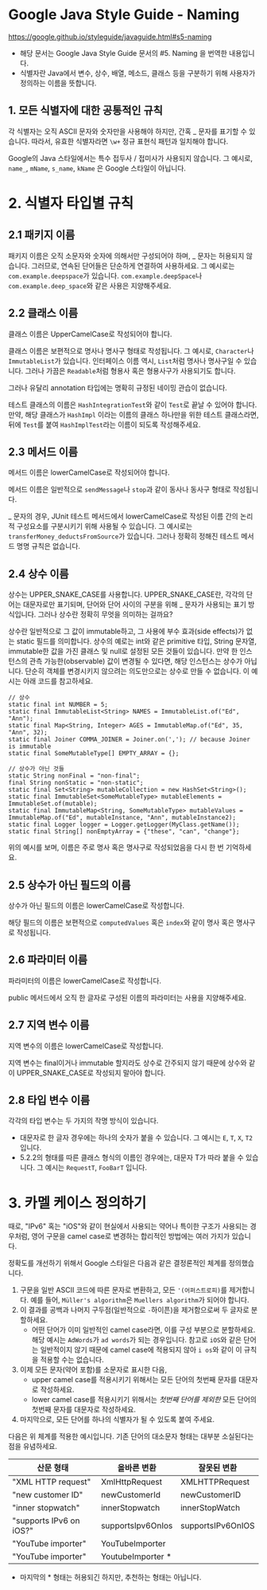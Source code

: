 # Google Java Style Guide - Naming
https://google.github.io/styleguide/javaguide.html#s5-naming
- 해당 문서는 Google Java Style Guide 문서의 #5. Naming 을 번역한 내용입니다.
- 식별자란 Java에서 변수, 상수, 배열, 메소드, 클래스 등을 구분하기 위해 사용자가 정의하는 이름을 뜻합니다.

## 1. 모든 식별자에 대한 공통적인 규칙
각 식별자는 오직 ASCII 문자와 숫자만을 사용해야 하지만, 간혹 _ 문자를 표기할 수 있습니다. 따라서, 유효한 식별자라면 `\w+` 정규 표현식 패턴과 일치해야 합니다.

Google의 Java 스타일에서는 특수 접두사 / 접미사가 사용되지 않습니다. 그 예시로, `name_`, `mName`, `s_name`, `kName` 은 Google 스타일이 아닙니다.

# 2. 식별자 타입별 규칙
## 2.1 패키지 이름
패키지 이름은 오직 소문자와 숫자에 의해서만 구성되어야 하며, _ 문자는 허용되지 않습니다. 그러므로, 연속된 단어들은 단순하게 연결하여 사용하세요.
그 예시로는 `com.example.deepspace`가 있습니다. `com.example.deepSpace`나 `com.example.deep_space`와 같은 사용은 지양해주세요.

## 2.2 클래스 이름
클래스 이름은 UpperCamelCase로 작성되어야 합니다.

클래스 이름은 보편적으로 명사나 명사구 형태로 작성됩니다. 그 예시로, `Character`나 `ImmutableList`가 있습니다. 인터페이스 이름 역시, `List`처럼 명사나 명사구일 수 있습니다. 그러나 가끔은 `Readable`처럼 형용사 혹은 형용사구가 사용되기도 합니다.

그러나 유달리 annotation 타입에는 명확히 규정된 네이밍 관습이 없습니다.

테스트 클래스의 이름은 `HashIntegrationTest`와 같이 `Test`로 끝날 수 있어야 합니다. 만약, 해당 클래스가 `HashImpl` 이라는 이름의 클래스 하나만을 위한 테스트 클래스라면, 뒤에 `Test`를 붙여 `HashImplTest`라는 이름이 되도록 작성해주세요.

## 2.3 메서드 이름
메서드 이름은 lowerCamelCase로 작성되어야 합니다.

메서드 이름은 일반적으로 `sendMessage`나 `stop`과 같이 동사나 동사구 형태로 작성됩니다.

_ 문자의 경우, JUnit 테스트 메서드에서 lowerCamelCase로 작성된 이름 간의 논리적 구성요소를 구분시키기 위해 사용될 수 있습니다.
그 예시로는 `transferMoney_deductsFromSource`가 있습니다. 그러나 정확히 정해진 테스트 메서드 명명 규칙은 없습니다.

## 2.4 상수 이름
상수는 UPPER_SNAKE_CASE를 사용합니다. UPPER_SNAKE_CASE란, 각각의 단어는 대문자로만 표기되며, 단어와 단어 사이의 구분을 위해 _ 문자가 사용되는 표기 방식입니다. 그러나 상수란 정확히 무엇을 의미하는 걸까요?

상수란 일반적으로 그 값이 immutable하고, 그 사용에 부수 효과(side effects)가 없는 static 필드를 의미합니다.
상수의 예로는 int와 같은 primitive 타입, String 문자열, immutable한 값을 가진 클래스 및 null로 설정된 모든 것들이 있습니다.
만약 한 인스턴스의 관측 가능한(observable) 값이 변경될 수 있다면, 해당 인스턴스는 상수가 아닙니다. 단순히 객체를 변경시키지 않으려는 의도만으로는 상수로 만들 수 없습니다. 이 예시는 아래 코드를 참고하세요.

```
// 상수
static final int NUMBER = 5;
static final ImmutableList<String> NAMES = ImmutableList.of("Ed", "Ann");
static final Map<String, Integer> AGES = ImmutableMap.of("Ed", 35, "Ann", 32);
static final Joiner COMMA_JOINER = Joiner.on(','); // because Joiner is immutable
static final SomeMutableType[] EMPTY_ARRAY = {};

// 상수가 아닌 것들
static String nonFinal = "non-final";
final String nonStatic = "non-static";
static final Set<String> mutableCollection = new HashSet<String>();
static final ImmutableSet<SomeMutableType> mutableElements = ImmutableSet.of(mutable);
static final ImmutableMap<String, SomeMutableType> mutableValues =
ImmutableMap.of("Ed", mutableInstance, "Ann", mutableInstance2);
static final Logger logger = Logger.getLogger(MyClass.getName());
static final String[] nonEmptyArray = {"these", "can", "change"};
```
위의 예시를 보며, 이름은 주로 명사 혹은 명사구로 작성되었음을 다시 한 번 기억하세요.

## 2.5 상수가 아닌 필드의 이름
상수가 아닌 필드의 이름은 lowerCamelCase로 작성합니다.

해당 필드의 이름은 보편적으로 `computedValues` 혹은 `index`와 같이 명사 혹은 명사구로 작성됩니다.

## 2.6 파라미터 이름
파라미터의 이름은 lowerCamelCase로 작성합니다.

public 메서드에서 오직 한 글자로 구성된 이름의 파라미터는 사용을 지양해주세요.

## 2.7 지역 변수 이름
지역 변수의 이름은 lowerCamelCase로 작성합니다.

지역 변수는 final이거나 immutable 할지라도 상수로 간주되지 않기 때문에 상수와 같이 UPPER_SNAKE_CASE로 작성되지 말아야 합니다.

## 2.8 타입 변수 이름
각각의 타입 변수는 두 가지의 작명 방식이 있습니다.

- 대문자로 한 글자 경우에는 하나의 숫자가 붙을 수 있습니다. 그 예시는 `E`, `T`, `X`, `T2` 입니다.
- 5.2.2의 형태를 따른 클래스 형식의 이름인 경우에는, 대문자 T가 따라 붙을 수 있습니다. 그 예시는 `RequestT`, `FooBarT` 입니다.

# 3. 카멜 케이스 정의하기
때로, "IPv6" 혹는 "iOS"와 같이 현실에서 사용되는 약어나 특이한 구조가 사용되는 경우처럼, 영어 구문을 camel case로 변경하는 합리적인 방법에는 여러 가지가 있습니다.

정확도를 개선하기 위해서 Google 스타일은 다음과 같은 결정론적인 체계를 정의했습니다.

1. 구문을 일반 ASCII 코드에 따른 문자로 변환하고, 모든 `'(어퍼스트로피)`를 제거합니다. 예를 들어, `Müller's algorithm`은 `Muellers algorithm`가 되어야 합니다.
2. 이 결과를 공백과 나머지 구두점(일반적으로 `-`하이픈)을 제거함으로써 두 글자로 분할하세요.
    - 어떤 단어가 이미 일반적인 camel case라면, 이를 구성 부분으로 분할하세요. 해당 예시는 `AdWords`가 `ad words`가 되는 경우입니다. 참고로 `iOS`와 같은 단어는 일반적이지 않기 때문에 camel case에 적용되지 않아 `i os`와 같이 이 규칙을 적용할 수는 없습니다.
3. 이제 모든 문자(약어 포함)를 소문자로 표시한 다음,
    - upper camel case를 적용시키기 위해서는 모든 단어의 첫번째 문자를 대문자로 작성하세요.
    - lower camel case를 적용시키기 위해서는 _첫번째 단어를 제외한_ 모든 단어의 첫번째 문자를 대문자로 작성하세요.
4. 마지막으로, 모든 단어를 하나의 식별자가 될 수 있도록 붙여 주세요.

다음은 위 체계를 적용한 예시입니다. 기존 단어의 대소문자 형태는 대부분 소실된다는 점을 유념하세요.

|산문 형태|올바른 변환|잘못된 변환|
|------|---|---|
|"XML HTTP request"|XmlHttpRequest|XMLHTTPRequest|
|"new customer ID"|newCustomerId|newCustomerID|
|"inner stopwatch"|innerStopwatch|innerStopWatch|
|"supports IPv6 on iOS?"|supportsIpv6OnIos|supportsIPv6OnIOS|
|"YouTube importer"|YouTubeImporter| |
|"YouTube importer"|YoutubeImporter *| |

- 마지막의 * 형태는 허용되긴 하지만, 추천하는 형태는 아닙니다.
